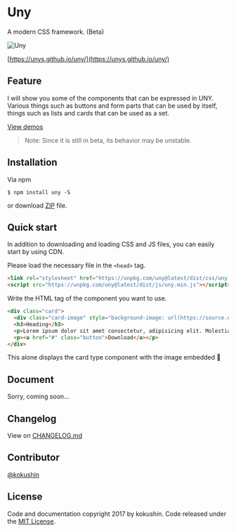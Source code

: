 # Uny

A modern CSS framework. (Beta)

![Uny](https://avatars1.githubusercontent.com/u/32477068?v=4&s=320)

[https://unys.github.io/uny/](https://unys.github.io/uny/)

## Feature

I will show you some of the components that can be expressed in UNY.  
Various things such as buttons and form parts that can be used by itself, things such as lists and cards that can be used as a set.

[View demos](https://unys.github.io/uny/demos/)

> Note: Since it is still in beta, its behavior may be unstable.

## Installation

Via npm

```shell
$ npm install uny -S
```

or download [ZIP](https://github.com/unys/uny/archive/master.zip) file.

## Quick start

In addition to downloading and loading CSS and JS files, you can easily start by using CDN.

Please load the necessary file in the `<head>` tag.

```html
<link rel="stylesheet" href="https://unpkg.com/uny@latest/dist/css/uny.min.css">
<script src="https://unpkg.com/uny@latest/dist/js/uny.min.js"></script>
```

Write the HTML tag of the component you want to use.

```html
<div class="card">
  <div class="card-image" style="background-image: url(https://source.unsplash.com/random);"></div>
  <h3>Heading</h3>
  <p>Lorem ipsum dolor sit amet consectetur, adipisicing elit. Molestiae, debitis.</p>
  <p><a href="#" class="button">Download</a></p>
</div>
```

This alone displays the card type component with the image embedded 🎉

## Document

Sorry, coming soon...

## Changelog

View on [CHANGELOG.md](https://github.com/unys/uny/blob/master/CHANGELOG.md)

## Contributor

[@kokushin](https://github.com/kokushin)

## License

Code and documentation copyright 2017 by kokushin. Code released under the [MIT License](https://github.com/kokushin/units/blob/master/LICENSE).
